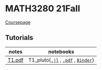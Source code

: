 # MATH3280 21Fall
[Coursepage](https://www.math.cuhk.edu.hk/~math3280/)

## Tutorials
| notes | notebooks |
| :---: | :--: |
| [T1.pdf](./tutorials/T1/T1.pdf) | T1_pluto{[`.jl`](./tutorials/T1/T1_pluto.jl) , [`.pdf`](./tutorials/T1/T1_pluto.pdf) , [`Binder`](https://binder.plutojl.org/v0.15.1/open?url=https%253A%252F%252Fraw.githubusercontent.com%252Fzfengg%252Fmath3280%252F21Fall%252Ftutorials%252FT1%252FT1_pluto.jl)}|
